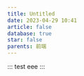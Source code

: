 ```yaml
---
title: Untitled
date: 2023-04-29 10:41
article: false
database: true
star: false
parents: 前端
---
```


::: test
eee
:::
